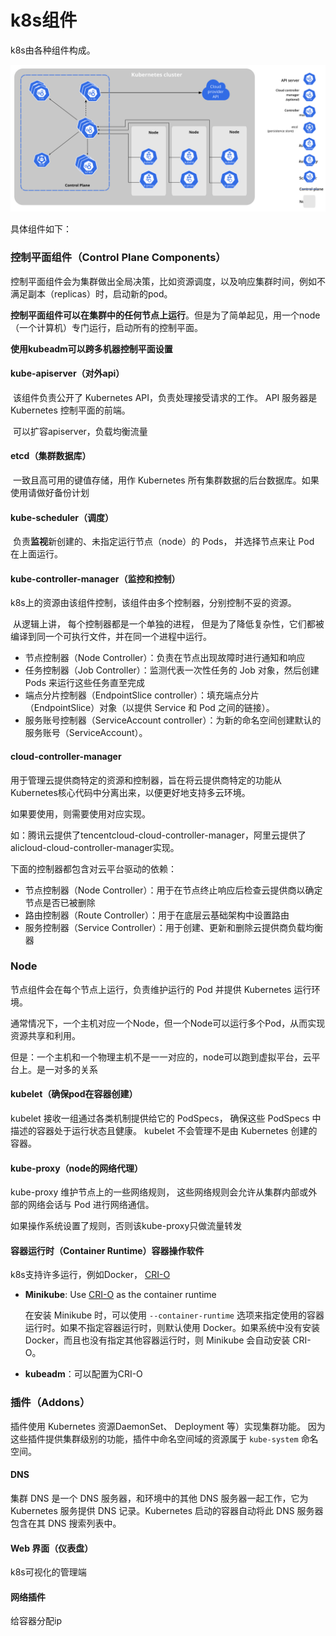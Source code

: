 # k8s组件

k8s由各种组件构成。

![components-of-kubernetes](assets/components-of-kubernetes-1690504799889-3.svg)

具体组件如下：

### 控制平面组件（Control Plane Components）

控制平面组件会为集群做出全局决策，比如资源调度，以及响应集群时间，例如不满足副本（replicas）时，启动新的pod。

**控制平面组件可以在集群中的任何节点上运行**。但是为了简单起见，用一个node（一个计算机）专门运行，启动所有的控制平面。

**使用kubeadm可以跨多机器控制平面设置**



#### kube-apiserver（对外api）

​	该组件负责公开了 Kubernetes API，负责处理接受请求的工作。 API 服务器是 Kubernetes 控制平面的前端。

​	可以扩容apiserver，负载均衡流量

#### etcd（集群数据库）

​	一致且高可用的键值存储，用作 Kubernetes 所有集群数据的后台数据库。如果使用请做好备份计划

#### kube-scheduler（调度）

​	负责**监视**新创建的、未指定运行节点（node）的 Pods， 并选择节点来让 Pod 在上面运行。

#### kube-controller-manager（监控和控制）

​	k8s上的资源由该组件控制，该组件由多个控制器，分别控制不妥的资源。

​	从逻辑上讲， 每个控制器都是一个单独的进程， 但是为了降低复杂性，它们都被编译到同一个可执行文件，并在同一个进程中运行。

- 节点控制器（Node Controller）：负责在节点出现故障时进行通知和响应
- 任务控制器（Job Controller）：监测代表一次性任务的 Job 对象，然后创建 Pods 来运行这些任务直至完成
- 端点分片控制器（EndpointSlice controller）：填充端点分片（EndpointSlice）对象（以提供 Service 和 Pod 之间的链接）。
- 服务账号控制器（ServiceAccount controller）：为新的命名空间创建默认的服务账号（ServiceAccount）。

#### cloud-controller-manager

用于管理云提供商特定的资源和控制器，旨在将云提供商特定的功能从Kubernetes核心代码中分离出来，以便更好地支持多云环境。

如果要使用，则需要使用对应实现。

如：腾讯云提供了tencentcloud-cloud-controller-manager，阿里云提供了alicloud-cloud-controller-manager实现。

下面的控制器都包含对云平台驱动的依赖：

- 节点控制器（Node Controller）：用于在节点终止响应后检查云提供商以确定节点是否已被删除
- 路由控制器（Route Controller）：用于在底层云基础架构中设置路由
- 服务控制器（Service Controller）：用于创建、更新和删除云提供商负载均衡器

### Node

节点组件会在每个节点上运行，负责维护运行的 Pod 并提供 Kubernetes 运行环境。

通常情况下，一个主机对应一个Node，但一个Node可以运行多个Pod，从而实现资源共享和利用。

但是：一个主机和一个物理主机不是一一对应的，node可以跑到虚拟平台，云平台上。是一对多的关系

#### kubelet（确保pod在容器创建）

kubelet 接收一组通过各类机制提供给它的 PodSpecs， 确保这些 PodSpecs 中描述的容器处于运行状态且健康。 kubelet 不会管理不是由 Kubernetes 创建的容器。

#### kube-proxy（node的网络代理）

kube-proxy 维护节点上的一些网络规则， 这些网络规则会允许从集群内部或外部的网络会话与 Pod 进行网络通信。

如果操作系统设置了规则，否则该kube-proxy只做流量转发

#### 容器运行时（Container Runtime）容器操作软件

k8s支持许多运行，例如Docker， [CRI-O](https://cri-o.io/#what-is-cri-o) 

- **Minikube**: Use [CRI-O](https://minikube.sigs.k8s.io/docs/reference/runtimes/#cri-o) as the container runtime

  在安装 Minikube 时，可以使用 `--container-runtime` 选项来指定使用的容器运行时。如果不指定容器运行时，则默认使用 Docker。如果系统中没有安装 Docker，而且也没有指定其他容器运行时，则 Minikube 会自动安装 CRI-O。

- **kubeadm**：可以配置为CRI-O

### 插件（Addons）

插件使用 Kubernetes 资源DaemonSet、 Deployment 等）实现集群功能。 因为这些插件提供集群级别的功能，插件中命名空间域的资源属于 `kube-system` 命名空间。

#### DNS

集群 DNS 是一个 DNS 服务器，和环境中的其他 DNS 服务器一起工作，它为 Kubernetes 服务提供 DNS 记录。Kubernetes 启动的容器自动将此 DNS 服务器包含在其 DNS 搜索列表中。

#### Web 界面（仪表盘）

k8s可视化的管理端

#### 网络插件

给容器分配ip

